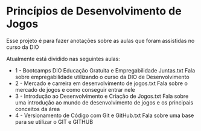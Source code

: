 
# Princípios de Desenvolvimento de Jogos

Esse projeto é para fazer anotações sobre as aulas que foram assistidas no curso da DIO

Atualmente está dividido nas seguintes aulas:

- 1 - Bootcamps DIO Educação Gratuita e Empregabilidade Juntas.txt
 Fala sobre empregabilidade utilizando o curso da DIO de Desenvolvimento   
- 2 - Mercado e carreira em desenvolvimento de jogos.txt
 Fala sobre o mercado de jogos e como conseguir entrar nele
- 3 - Introdução ao Desenvolvimento e Criação de Jogos.txt
 Fala sobre uma introdução ao mundo de desenvolvimento de jogos e os principais conceitos da área
- 4 - Versionamento de Código com Git e GitHub.txt
 Fala sobre uma base para se utilizar o GIT e GITHUB 




